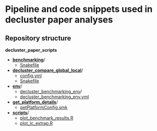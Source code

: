 # Pipeline and code snippets used in decluster paper analyses

## Repository structure                                                                                                                                                                                                                                       
**decluster_paper_scripts**
 * [**benchmarking**](./benchmarking)/
   * [Snakefile](./benchmarking/Snakefile)
 * [**decluster_compare_global_local**](./decluster_compare_global_local)/
   * [config.yml](./decluster_compare_global_local/config.yml)
   * [Snakefile](./decluster_compare_global_local/Snakefile)
 * [**env**](./env)/
   * [decluster_benchmarking_env](./env/decluster_benchmarking_env)/
   * [decluster_benchmarking_env.yml](./env/decluster_benchmarking_env.yml)
 * [**get_platform_details**](./get_platform_details)/
   * [getPlatformConfig.smk](./get_platform_details/getPlatformConfig.smk)
 * [**scripts**](./scripts)/
     * [plot_benchmark_results.R](./scripts/plot_benchmark_results.R)
     * [plot_lc_extrap.R](./scripts/plot_lc_extrap.R)

